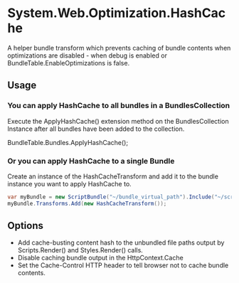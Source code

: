 # System.Web.Optimization.HashCache


A helper bundle transform which prevents caching of bundle contents when optimizations 
are disabled - when debug is enabled or BundleTable.EnableOptimizations is false.

## Usage

### You can apply HashCache to all bundles in a BundlesCollection

Execute the ApplyHashCache() extension method on the BundlesCollection Instance after all bundles have been added to the collection. 

BundleTable.Bundles.ApplyHashCache();

### Or you can apply HashCache to a single Bundle

Create an instance of the HashCacheTransform and add it to the bundle instance you want 
to apply HashCache to.

```cs
var myBundle = new ScriptBundle("~/bundle_virtual_path").Include("~/scripts/jsfile.js");
myBundle.Transforms.Add(new HashCacheTransform());
```

## Options

* Add cache-busting content hash to the unbundled file paths output by Scripts.Render() and Styles.Render() calls.
* Disable caching bundle output in the HttpContext.Cache
* Set the Cache-Control HTTP header to tell browser not to cache bundle contents.